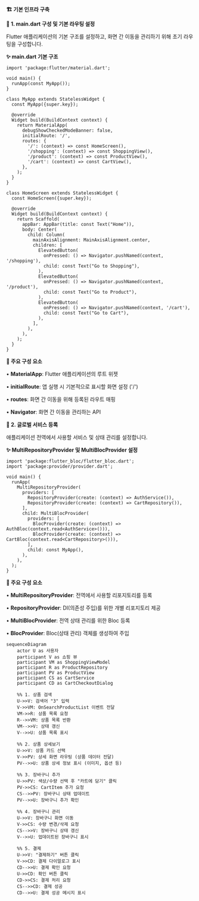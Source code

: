 **🏗️ 기본 인프라 구축**

  

**📌 1. main.dart 구성 및 기본 라우팅 설정**

  

Flutter 애플리케이션의 기본 구조를 설정하고, 화면 간 이동을 관리하기 위해 초기 라우팅을 구성합니다.

  

**✨ main.dart 기본 구조**

```
import 'package:flutter/material.dart';

void main() {
  runApp(const MyApp());
}

class MyApp extends StatelessWidget {
  const MyApp({super.key});

  @override
  Widget build(BuildContext context) {
    return MaterialApp(
      debugShowCheckedModeBanner: false,
      initialRoute: '/',
      routes: {
        '/': (context) => const HomeScreen(),
        '/shopping': (context) => const ShoppingView(),
        '/product': (context) => const ProductView(),
        '/cart': (context) => const CartView(),
      },
    );
  }
}

class HomeScreen extends StatelessWidget {
  const HomeScreen({super.key});

  @override
  Widget build(BuildContext context) {
    return Scaffold(
      appBar: AppBar(title: const Text("Home")),
      body: Center(
        child: Column(
          mainAxisAlignment: MainAxisAlignment.center,
          children: [
            ElevatedButton(
              onPressed: () => Navigator.pushNamed(context, '/shopping'),
              child: const Text("Go to Shopping"),
            ),
            ElevatedButton(
              onPressed: () => Navigator.pushNamed(context, '/product'),
              child: const Text("Go to Product"),
            ),
            ElevatedButton(
              onPressed: () => Navigator.pushNamed(context, '/cart'),
              child: const Text("Go to Cart"),
            ),
          ],
        ),
      ),
    );
  }
}
```

**📍 주요 구성 요소**

• **MaterialApp**: Flutter 애플리케이션의 루트 위젯

• **initialRoute**: 앱 실행 시 기본적으로 표시할 화면 설정 ('/')

• **routes**: 화면 간 이동을 위해 등록된 라우트 매핑

• **Navigator**: 화면 간 이동을 관리하는 API

**📌 2. 글로벌 서비스 등록**

  

애플리케이션 전역에서 사용할 서비스 및 상태 관리를 설정합니다.

  

**✨ MultiRepositoryProvider 및 MultiBlocProvider 설정**

```
import 'package:flutter_bloc/flutter_bloc.dart';
import 'package:provider/provider.dart';

void main() {
  runApp(
    MultiRepositoryProvider(
      providers: [
        RepositoryProvider(create: (context) => AuthService()),
        RepositoryProvider(create: (context) => CartRepository()),
      ],
      child: MultiBlocProvider(
        providers: [
          BlocProvider(create: (context) => AuthBloc(context.read<AuthService>())),
          BlocProvider(create: (context) => CartBloc(context.read<CartRepository>())),
        ],
        child: const MyApp(),
      ),
    ),
  );
}
```

**📍 주요 구성 요소**

• **MultiRepositoryProvider**: 전역에서 사용할 리포지토리를 등록

• **RepositoryProvider**: DI(의존성 주입)를 위한 개별 리포지토리 제공

• **MultiBlocProvider**: 전역 상태 관리를 위한 Bloc 등록

• **BlocProvider**: Bloc(상태 관리) 객체를 생성하여 주입

```mermaid
sequenceDiagram
    actor U as 사용자
    participant V as 쇼핑 뷰
    participant VM as ShoppingViewModel
    participant R as ProductRepository
    participant PV as ProductView
    participant CS as CartService
    participant CD as CartCheckoutDialog

    %% 1. 상품 검색
    U->>V: 검색어 "3" 입력
    V->>VM: OnSearchProductList 이벤트 전달
    VM->>R: 상품 목록 요청
    R-->>VM: 상품 목록 반환
    VM-->>V: 상태 갱신
    V-->>U: 상품 목록 표시

    %% 2. 상품 상세보기
    U->>V: 상품 카드 선택
    V->>PV: 상세 화면 라우팅 (상품 데이터 전달)
    PV-->>U: 상품 상세 정보 표시 (이미지, 옵션 등)

    %% 3. 장바구니 추가
    U->>PV: 색상/수량 선택 후 "카트에 담기" 클릭
    PV->>CS: CartItem 추가 요청
    CS-->>PV: 장바구니 상태 업데이트
    PV-->>U: 장바구니 추가 확인

    %% 4. 장바구니 관리
    U->>V: 장바구니 화면 이동
    V->>CS: 수량 변경/삭제 요청
    CS-->>V: 장바구니 상태 갱신
    V-->>U: 업데이트된 장바구니 표시

    %% 5. 결제
    U->>V: "결제하기" 버튼 클릭
    V->>CD: 결제 다이얼로그 표시
    CD-->>U: 결제 확인 요청
    U->>CD: 확인 버튼 클릭
    CD->>CS: 결제 처리 요청
    CS-->>CD: 결제 성공
    CD-->>U: 결제 성공 메시지 표시
```
```